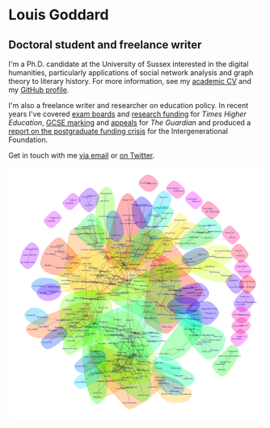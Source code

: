 # Louis Goddard

## Doctoral student and freelance writer

I'm a Ph.D. candidate at the University of Sussex interested in the digital humanities, particularly applications of social network analysis and graph theory to literary history. For more information, see my [academic CV](cv.html) and my [GitHub profile](http://github.com/ltrgoddard).

I'm also a freelance writer and researcher on education policy. In recent years I've covered [exam boards](https://www.timeshighereducation.com/opinion/exam-board-blues-are-universities-the-answer) and [research funding](https://www.timeshighereducation.com/comment/opinion/the-ahrcs-doctoral-training-disasters/2009975.article) for *Times Higher Education*, [GCSE marking](http://www.theguardian.com/education/2013/aug/05/gcse-exams-tiering-michael-gove) and [appeals](http://www.theguardian.com/education/2014/sep/09/ofsted-complaint-school-off-inspection-teachers) for *The Guardian* and produced a [report on the postgraduate funding crisis](http://www.if.org.uk/archives/5409/higher-education-a-tale-of-two-payslips) for the Intergenerational Foundation.

Get in touch with me [via email](mailto:l.goddard@sussex.ac.uk) or [on Twitter](http://twitter.com/ltrgoddard).

![A community graph based on a literary reference work](10_40_wt_small.png)
